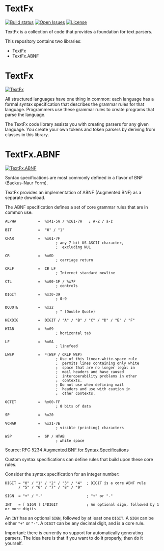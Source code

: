 TextFx
===========
[![Build status](https://ci.appveyor.com/api/projects/status/2ijyc3cck1ddlurt?svg=true)](https://ci.appveyor.com/project/StevenLiekens/textfx)
[![Open Issues](https://img.shields.io/github/issues/StevenLiekens/TextFx.svg)](https://github.com/StevenLiekens/TextFx/issues?q=is%3Aopen)
[![License](https://img.shields.io/badge/license-MIT-blue.svg)](https://raw.githubusercontent.com/StevenLiekens/TextFx/master/LICENSE)


TextFx is a collection of code that provides a foundation for text parsers.

This repository contains two libraries: 
* TextFx
* TextFx.ABNF


# TextFx

[![TextFx](https://img.shields.io/nuget/v/TextFx.svg)](https://www.nuget.org/packages/TextFx/)

All structured languages have one thing in common: each language has a formal syntax specification that describes the grammar rules for that language. Programmers use these grammar rules to create programs that parse the language.

The TextFx code library assists you with creating parsers for any given language. You create your own tokens and token parsers by deriving from classes in this library.

# TextFx.ABNF

[![TextFx.ABNF](https://img.shields.io/nuget/v/TextFx.ABNF.svg)](https://www.nuget.org/packages/TextFx.ABNF/)

Syntax specifications are most commonly defined in a flavor of BNF (Backus-Naur Form).

TextFx provides an implementation of ABNF (Augmented BNF) as a separate download.

The ABNF specification defines a set of core grammar rules that are in common use.

```abnf
ALPHA          =  %x41-5A / %x61-7A   ; A-Z / a-z

BIT            =  "0" / "1"

CHAR           =  %x01-7F
                       ; any 7-bit US-ASCII character,
                       ;  excluding NUL

CR             =  %x0D
                       ; carriage return

CRLF           =  CR LF
                       ; Internet standard newline

CTL            =  %x00-1F / %x7F
                       ; controls

DIGIT          =  %x30-39
                       ; 0-9

DQUOTE         =  %x22
                       ; " (Double Quote)

HEXDIG         =  DIGIT / "A" / "B" / "C" / "D" / "E" / "F"

HTAB           =  %x09
                       ; horizontal tab

LF             =  %x0A
                       ; linefeed

LWSP           =  *(WSP / CRLF WSP)
                       ; Use of this linear-white-space rule
                       ;  permits lines containing only white
                       ;  space that are no longer legal in
                       ;  mail headers and have caused
                       ;  interoperability problems in other
                       ;  contexts.
                       ; Do not use when defining mail
                       ;  headers and use with caution in
                       ;  other contexts.

OCTET          =  %x00-FF
                       ; 8 bits of data

SP             =  %x20

VCHAR          =  %x21-7E
                       ; visible (printing) characters

WSP            =  SP / HTAB
                       ; white space
```
Source: RFC 5234 [Augmented BNF for Syntax Specifications](https://tools.ietf.org/html/rfc5234)

Custom syntax specifications can define rules that build upon these core rules.


Consider the syntax specification for an integer number:


```abnf
DIGIT = "0" / "1" / "2" / "3" / "4"  ; DIGIT is a core ABNF rule
      / "5" / "6" / "7" / "8" / "9"

SIGN  = "+" / "-"                    ; "+" or "-"

INT   = [ SIGN ] 1*DIGIT             ; An optional sign, followed by 1 or more digits
```

An `INT` has an optional `SIGN`, followed by at least one `DIGIT`. A `SIGN` can be either `"+"` or `"-"`. A `DIGIT` can be any decimal digit, and is a core rule.

Important: there is currently no support for automatically generating parsers. The idea here is that if you want to do it properly, then do it yourself.